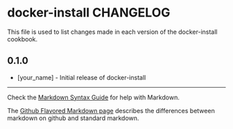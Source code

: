 # docker-install CHANGELOG

This file is used to list changes made in each version of the docker-install cookbook.

## 0.1.0
- [your_name] - Initial release of docker-install

- - -
Check the [Markdown Syntax Guide](http://daringfireball.net/projects/markdown/syntax) for help with Markdown.

The [Github Flavored Markdown page](http://github.github.com/github-flavored-markdown/) describes the differences between markdown on github and standard markdown.
